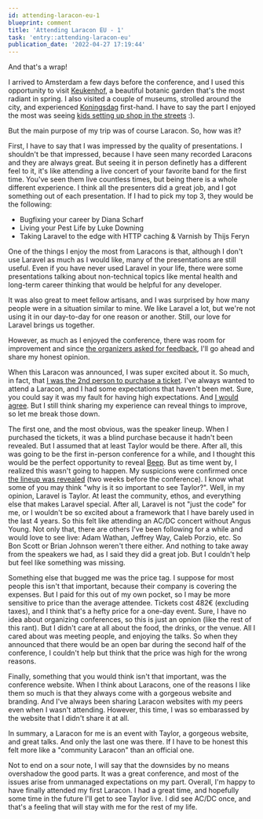 ```yaml
---
id: attending-laracon-eu-1
blueprint: comment
title: 'Attending Laracon EU - 1'
task: 'entry::attending-laracon-eu'
publication_date: '2022-04-27 17:19:44'
---
```


And that's a wrap!

I arrived to Amsterdam a few days before the conference, and I used this opportunity to visit [Keukenhof](https://keukenhof.nl/en/), a beautiful botanic garden that's the most radiant in spring. I also visited a couple of museums, strolled around the city, and experienced [Koningsdag](https://en.wikipedia.org/wiki/Koningsdag) first-hand. I have to say the part I enjoyed the most was seeing [kids setting up shop in the streets](https://duckduckgo.com/?q=Koningsdag+vondelpark+children&iar=images&iax=images&ia=images) :).

But the main purpose of my trip was of course Laracon. So, how was it?

First, I have to say that I was impressed by the quality of presentations. I shouldn't be that impressed, because I have seen many recorded Laracons and they are always great. But seeing it in person definetly has a different feel to it, it's like attending a live concert of your favorite band for the first time. You've seen them live countless times, but being there is a whole different experience. I think all the presenters did a great job, and I got something out of each presentation. If I had to pick my top 3, they would be the following:

- Bugfixing your career by Diana Scharf
- Living your Pest Life by Luke Downing
- Taking Laravel to the edge with HTTP caching & Varnish by Thijs Feryn

One of the things I enjoy the most from Laracons is that, although I don't use Laravel as much as I would like, many of the presentations are still useful. Even if you have never used Laravel in your life, there were some presentations talking about non-technical topics like mental health and long-term career thinking that would be helpful for any developer.

It was also great to meet fellow artisans, and I was surprised by how many people were in a situation similar to mine. We like Laravel a lot, but we're not using it in our day-to-day for one reason or another. Still, our love for Laravel brings us together.

However, as much as I enjoyed the conference, there was room for improvement and since [the organizers asked for feedback](https://twitter.com/LaraconEU/status/1519110582858825728), I'll go ahead and share my honest opinion.

When this Laracon was announced, I was super excited about it. So much, in fact, that [I was the 2nd person to purchase a ticket](https://twitter.com/NoelDeMartin/status/1457726379286487040). I've always wanted to attend a Laracon, and I had some expectations that haven't been met. Sure, you could say it was my fault for having high expectations. And [I would agree](https://noeldemartin.com/blog/you-cant-always-get-what-you-want#ditch-goals-and-expectations-embrace-compasses-and-maps). But I still think sharing my experience can reveal things to improve, so let me break those down.

The first one, and the most obvious, was the speaker lineup. When I purchased the tickets, it was a blind purchase because it hadn't been revealed. But I assumed that at least Taylor would be there. After all, this was going to be the first in-person conference for a while, and I thought this would be the perfect opportunity to reveal [Beep](https://twitter.com/taylorotwell/status/1455898022152376332). But as time went by, I realized this wasn't going to happen. My suspicions were confirmed once [the lineup was revealed](https://twitter.com/LaraconEU/status/1514303868808667155/photo/1) (two weeks before the conference). I know what some of you may think "why is it so important to see Taylor?". Well, in my opinion, Laravel is Taylor. At least the community, ethos, and everything else that makes Laravel special. After all, Laravel is not "just the code" for me, or I wouldn't be so excited about a framework that I have barely used in the last 4 years. So this felt like attending an AC/DC concert without Angus Young. Not only that, there are others I've been following for a while and would love to see live: Adam Wathan, Jeffrey Way, Caleb Porzio, etc. So Bon Scott or Brian Johnson weren't there either. And nothing to take away from the speakers we had, as I said they did a great job. But I couldn't help but feel like something was missing.

Something else that bugged me was the price tag. I suppose for most people this isn't that important, because their company is covering the expenses. But I paid for this out of my own pocket, so I may be more sensitive to price than the average attendee. Tickets cost 482€ (excluding taxes), and I think that's a hefty price for a one-day event. Sure, I have no idea about organizing conferences, so this is just an opnion (like the rest of this rant). But I didn't care at all about the food, the drinks, or the venue. All I cared about was meeting people, and enjoying the talks. So when they announced that there would be an open bar during the second half of the conference, I couldn't help but think that the price was high for the wrong reasons.

Finally, something that you would think isn't that important, was the conference website. When I think about Laracons, one of the reasons I like them so much is that they always come with a gorgeous website and branding. And I've always been sharing Laracon websites with my peers even when I wasn't attending. However, this time, I was so embarassed by the website that I didn't share it at all.

In summary, a Laracon for me is an event with Taylor, a gorgeous website, and great talks. And only the last one was there. If I have to be honest this felt more like a "community Laracon" than an official one.

Not to end on a sour note, I will say that the downsides by no means overshadow the good parts. It was a great conference, and most of the issues arise from unmanaged expectations on my part. Overall, I'm happy to have finally attended my first Laracon. I had a great time, and hopefully some time in the future I'll get to see Taylor live. I did see AC/DC once, and that's a feeling that will stay with me for the rest of my life.
